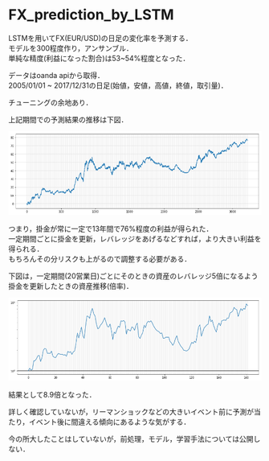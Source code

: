 # FX_prediction_by_LSTM

LSTMを用いてFX(EUR/USD)の日足の変化率を予測する．  
モデルを300程度作り，アンサンブル．  
単純な精度(利益になった割合)は53~54%程度となった．  

データはoanda apiから取得．  
2005/01/01 ~ 2017/12/31の日足(始値，安値，高値，終値，取引量)．  

チューニングの余地あり．  

上記期間での予測結果の推移は下図．  

![result](result.png)

つまり，掛金が常に一定で13年間で76%程度の利益が得られた．  
一定期間ごとに掛金を更新，レバレッジをあげるなどすれば，より大きい利益を得られる．  
もちろんその分リスクも上がるので調整する必要がある．  

下図は，一定期間(20営業日)ごとにそのときの資産のレバレッジ5倍になるよう掛金を更新したときの資産推移(倍率)．

![result_rev5](result_rev5.png)

結果として8.9倍となった．  

詳しく確認していないが，リーマンショックなどの大きいイベント前に予測が当たり，イベント後に間違える傾向にあるような気がする．

今の所大したことはしていないが，前処理，モデル，学習手法については公開しない．
